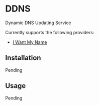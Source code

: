 # DDNS

Dynamic DNS Updating Service

Currently supports the following providers:

- [I Want My Name](http://iwantmyname.com)

## Installation

Pending

## Usage

Pending
